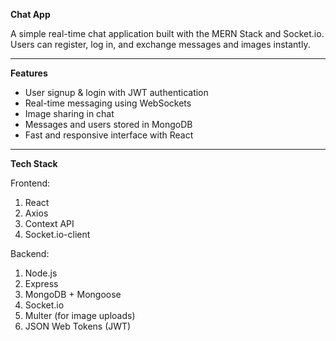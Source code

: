 **Chat App**

A simple real-time chat application built with the MERN Stack and Socket.io. Users can register, log in, and exchange messages and images instantly.

---

**Features**

 - User signup & login with JWT authentication
 - Real-time messaging using WebSockets
 - Image sharing in chat
 - Messages and users stored in MongoDB
 - Fast and responsive interface with React

---

**Tech Stack**

Frontend:
1. React
2. Axios
3. Context API
4. Socket.io-client

Backend:
1. Node.js
2. Express
3. MongoDB + Mongoose
4. Socket.io
5. Multer (for image uploads)
6. JSON Web Tokens (JWT)
